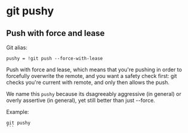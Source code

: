 # git pushy

## Push with force and lease

Git alias:

```git
pushy = !git push --force-with-lease
```

Push with force and lease, which means that you're pushing in order
to forcefully overwrite the remote, and you want a safety check first:
git checks you're current with remote, and only then allows the push.

We name this `pushy` because its dsagreeably aggressive (in general)
or overly assertive (in general), yet still better than just --force.

Example:

````shell
git pushy
```

